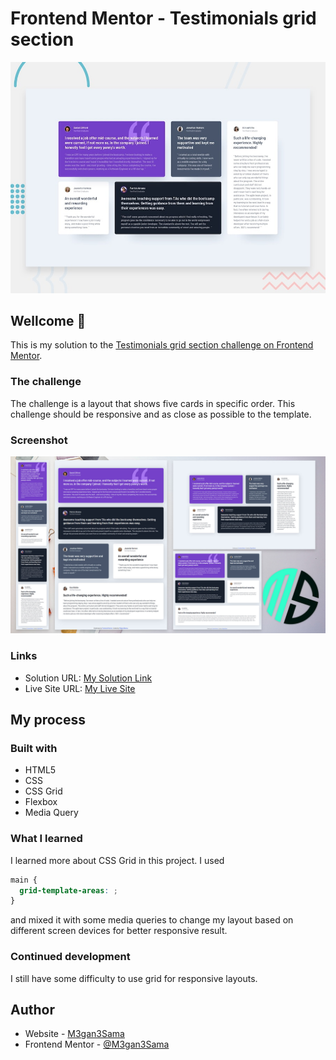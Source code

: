 # Frontend Mentor - Testimonials grid section

![Design preview for the Testimonials grid section coding challenge](./design/desktop-preview.jpg)

## Wellcome 👋 
This is my solution to the [Testimonials grid section challenge on Frontend Mentor](https://www.frontendmentor.io/challenges/testimonials-grid-section-Nnw6J7Un7).

### The challenge
The challenge is a layout that shows five cards in specific order.
This challenge should be responsive and as close as possible to the template.

### Screenshot
![Desktop preview](./design/ms-all-in-one-design.jpg)
### Links

- Solution URL: [My Solution Link](https://github.com/M3gan3Sama/testimonials-grid-section-main)
- Live Site URL: [My Live Site](https://m3gan3sama.github.io/testimonials-grid-section-main/)

## My process

### Built with
- HTML5
- CSS
- CSS Grid
- Flexbox
- Media Query

### What I learned

I learned more about CSS Grid in this project.
I used 
```CSS
main {
  grid-template-areas: ;
}
```
and mixed it with some media queries to change my layout based on different screen
devices for better responsive result.

### Continued development
I still have some difficulty to use grid for responsive layouts.

## Author
- Website - [M3gan3Sama](https://github.com/M3gan3Sama)
- Frontend Mentor - [@M3gan3Sama](https://www.frontendmentor.io/profile/M3gan3Sama)